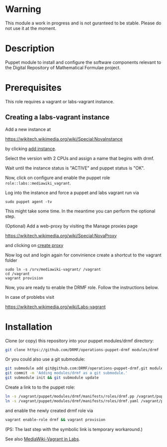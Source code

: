 # Warning

This module a work in progress and is not guranteed to be stable.
Please do not use it at the moment.

# Description

Puppet module to install and configure the software components
relevant to the Digital Repository of Mathematical Formulae project.
# Prerequisites

This role requires a vagrant or labs-vagrant instance.

## Creating a labs-vagrant instance

Add a new instance at

 https://wikitech.wikimedia.org/wiki/Special:NovaInstance
 
 
by clicking [add instance](https://wikitech.wikimedia.org/w/index.php?title=Special:NovaInstance&action=create&project=math&region=eqiad).

Select the version with 2 CPUs and assign a name that begins with drmf.

Wait until the instance status is "ACTIVE" and puppet status is "OK".

Now, click on configure and enable the puppet role `role::labs::mediawiki_vagrant`.

Log into the instance and force a puppet and labs vagrant run via
```
sudo puppet agent -tv
```
This might take some time. In the meantime you can perform the optional step.

(Optional) Add a web-proxy by visiting the Manage proxies page

  https://wikitech.wikimedia.org/wiki/Special:NovaProxy
  
and clicking on [create proxy](https://wikitech.wikimedia.org/w/index.php?title=Special:NovaProxy&action=create&project=math&region=eqiad)

Now log out and login again for convinience create a shortcut to the vagrant folder
```
sudo ln -s /srv/mediawiki-vagrant/ /vagrant
cd /vagrant
vagrant provision
```
Now, you are ready to enable the DRMF role. Follow the instructions below.

In case of problebs visit 

https://wikitech.wikimedia.org/wiki/Labs-vagrant

# Installation

Clone (or copy) this repository into your puppet modules/drmf directory:

```bash
git clone https://github.com/DRMF/operations-puppet-drmf modules/drmf
```

Or you could also use a git submodule:

```bash
git submodule add git@github.com:DRMF/operations-puppet-drmf.git modules/drmf
git commit -m 'Adding modules/drmf as a git submodule.'
git submodule init && git submodule update
```

Create a link to to the puppet role:

```bash
ln -s /vagrant/puppet/modules/drmf/manifests/roles/drmf.pp /vagrant/puppet/modules/role/manifests/drmf.pp
ln -s /vagrant/puppet/modules/drmf/manifests/roles/drmf.yaml /vagrant/puppet/modules/role/settings/drmf.yaml
```

and enable the newly created drmf role via
```bash
vagrant enable-role drmf && vagrant provision
```


(PS: The last step with the symbolic link is temporary workaround.)

See also
[MediaWiki-Vagrant in Labs](https://wikitech.wikimedia.org/wiki/Help:MediaWiki-Vagrant_in_Labs).